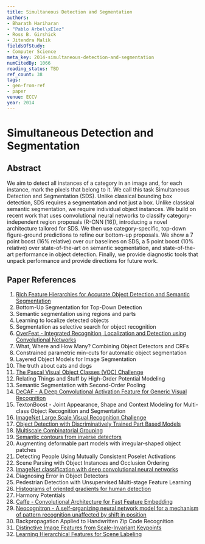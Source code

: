 ```yaml
---
title: Simultaneous Detection and Segmentation
authors:
- Bharath Hariharan
- "Pablo Arbel\xE1ez"
- Ross B. Girshick
- Jitendra Malik
fieldsOfStudy:
- Computer Science
meta_key: 2014-simultaneous-detection-and-segmentation
numCitedBy: 1066
reading_status: TBD
ref_count: 38
tags:
- gen-from-ref
- paper
venue: ECCV
year: 2014
---
```


# Simultaneous Detection and Segmentation

## Abstract

We aim to detect all instances of a category in an image and, for each instance, mark the pixels that belong to it. We call this task Simultaneous Detection and Segmentation (SDS). Unlike classical bounding box detection, SDS requires a segmentation and not just a box. Unlike classical semantic segmentation, we require individual object instances. We build on recent work that uses convolutional neural networks to classify category-independent region proposals (R-CNN [16]), introducing a novel architecture tailored for SDS. We then use category-specific, top-down figure-ground predictions to refine our bottom-up proposals. We show a 7 point boost (16% relative) over our baselines on SDS, a 5 point boost (10% relative) over state-of-the-art on semantic segmentation, and state-of-the-art performance in object detection. Finally, we provide diagnostic tools that unpack performance and provide directions for future work.

## Paper References

1. [Rich Feature Hierarchies for Accurate Object Detection and Semantic Segmentation](2014-rich-feature-hierarchies-for-accurate-object-detection-and-semantic-segmentation)
2. Bottom-Up Segmentation for Top-Down Detection
3. Semantic segmentation using regions and parts
4. Learning to localize detected objects
5. Segmentation as selective search for object recognition
6. [OverFeat - Integrated Recognition, Localization and Detection using Convolutional Networks](2014-overfeat-integrated-recognition-localization-and-detection-using-convolutional-networks)
7. What, Where and How Many? Combining Object Detectors and CRFs
8. Constrained parametric min-cuts for automatic object segmentation
9. Layered Object Models for Image Segmentation
10. The truth about cats and dogs
11. [The Pascal Visual Object Classes (VOC) Challenge](2009-the-pascal-visual-object-classes-voc-challenge)
12. Relating Things and Stuff by High-Order Potential Modeling
13. Semantic Segmentation with Second-Order Pooling
14. [DeCAF - A Deep Convolutional Activation Feature for Generic Visual Recognition](2014-decaf-a-deep-convolutional-activation-feature-for-generic-visual-recognition)
15. TextonBoost - Joint Appearance, Shape and Context Modeling for Multi-class Object Recognition and Segmentation
16. [ImageNet Large Scale Visual Recognition Challenge](2015-imagenet-large-scale-visual-recognition-challenge)
17. [Object Detection with Discriminatively Trained Part Based Models](2009-object-detection-with-discriminatively-trained-part-based-models)
18. [Multiscale Combinatorial Grouping](2014-multiscale-combinatorial-grouping)
19. [Semantic contours from inverse detectors](2011-semantic-contours-from-inverse-detectors)
20. Augmenting deformable part models with irregular-shaped object patches
21. Detecting People Using Mutually Consistent Poselet Activations
22. Scene Parsing with Object Instances and Occlusion Ordering
23. [ImageNet classification with deep convolutional neural networks](2012-imagenet-classification-with-deep-convolutional-neural-networks)
24. Diagnosing Error in Object Detectors
25. Pedestrian Detection with Unsupervised Multi-stage Feature Learning
26. [Histograms of oriented gradients for human detection](2005-histograms-of-oriented-gradients-for-human-detection)
27. Harmony Potentials
28. [Caffe - Convolutional Architecture for Fast Feature Embedding](2014-caffe-convolutional-architecture-for-fast-feature-embedding)
29. [Neocognitron - A self-organizing neural network model for a mechanism of pattern recognition unaffected by shift in position](2004-neocognitron-a-self-organizing-neural-network-model-for-a-mechanism-of-pattern-recognition-unaffected-by-shift-in-position)
30. Backpropagation Applied to Handwritten Zip Code Recognition
31. [Distinctive Image Features from Scale-Invariant Keypoints](2004-distinctive-image-features-from-scale-invariant-keypoints)
32. [Learning Hierarchical Features for Scene Labeling](2013-learning-hierarchical-features-for-scene-labeling)
